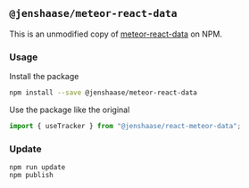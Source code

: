 ## `@jenshaase/meteor-react-data`

This is an unmodified copy of
[meteor-react-data](https://github.com/meteor/react-packages/tree/master/packages/react-meteor-data)
on NPM.

### Usage

Install the package

```bash
npm install --save @jenshaase/meteor-react-data
```

Use the package like the original

```js
import { useTracker } from "@jenshaase/react-meteor-data";
```

### Update

```
npm run update
npm publish
```
